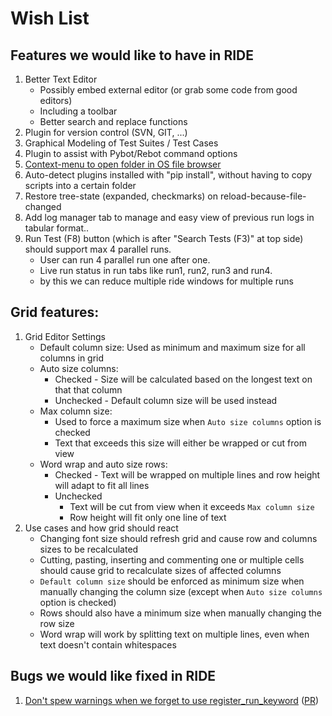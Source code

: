 # Wish List

## Features we would like to have in RIDE

1. Better Text Editor
    * Possibly embed external editor (or grab some code from good editors)
    * Including a toolbar
    * Better search and replace functions
2. Plugin for version control (SVN, GIT, ...)
3. Graphical Modeling of Test Suites / Test Cases
4. Plugin to assist with Pybot/Rebot command options
5. [Context-menu to open folder in OS file browser](https://github.com/robotframework/RIDE/issues/1650)
6. Auto-detect plugins installed with "pip install", without having to copy scripts into a certain folder
7. Restore tree-state (expanded, checkmarks) on reload-because-file-changed
8. Add log manager tab to manage and easy view of previous run logs in tabular format.. 
9. Run Test (F8) button (which is after "Search Tests (F3)" at top side) should support max 4 parallel runs. 
     * User can run 4 parallel run one after one.
     * Live run status in run tabs like run1, run2, run3 and run4.   
     * by this we can reduce multiple ride windows for multiple runs 

## Grid features:

1. Grid Editor Settings
     * Default column size: Used as minimum and maximum size for all columns in grid
     * Auto size columns:
          * Checked - Size will be calculated based on the longest text on that that column
          * Unchecked - Default column size will be used instead
     * Max column size: 
          * Used to force a maximum size when `Auto size columns` option is checked
          * Text that exceeds this size will either be wrapped or cut from view
     * Word wrap and auto size rows:
          * Checked - Text will be wrapped on multiple lines and row height will adapt to fit all lines
          * Unchecked
               * Text will be cut from view when it exceeds `Max column size`
               * Row height will fit only one line of text
2. Use cases and how grid should react
     * Changing font size should refresh grid and cause row and columns sizes to be recalculated
     * Cutting, pasting, inserting and commenting one or multiple cells should cause grid to recalculate sizes of affected columns
     * `Default column size` should be enforced as minimum size when manually changing the column size (except when `Auto size columns` option is checked)
     * Rows should also have a minimum size when manually changing the row size
     * Word wrap will work by splitting text on multiple lines, even when text doesn't contain whitespaces

## Bugs we would like fixed in RIDE

1. [Don't spew warnings when we forget to use register_run_keyword](https://github.com/robotframework/ride/issues/1661) ([PR](https://github.com/robotframework/ride/issues/1662))